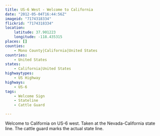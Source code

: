 ```yaml
---
title: US-6 West - Welcome to California
date: "2012-05-04T16:44:56Z"
imageid: "7174318334"
flickrid: "7174318334"
location:
    latitude: 37.901223
    longitude: -118.435315
places: []
counties:
    - Mono County|California|United States
countries:
    - United States
states:
    - California|United States
highwaytypes:
    - US Highway
highways:
    - US-6
tags:
    - Welcome Sign
    - Stateline
    - Cattle Guard

---
```

Welcome to California on US-6 west.  Taken at the Nevada-California state line.  The cattle guard marks the actual state line.